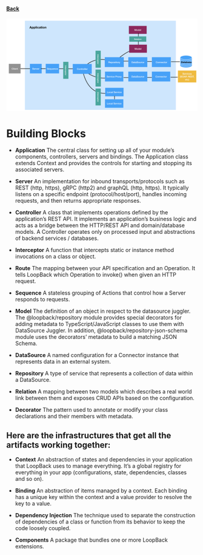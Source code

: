 #### [Back](./README.md)

![image info](./key-concepts-overview-diagram.png)

# Building Blocks

* **Application** The central class for setting up all of your module’s components, controllers, servers and bindings. The Application class extends Context and provides the controls for starting and stopping its associated servers.

* **Server**  An implementation for inbound transports/protocols such as REST (http, https), gRPC (http2) and graphQL (http, https). It typically listens on a specific endpoint (protocol/host/port), handles incoming requests, and then returns appropriate responses.

* **Controller** A class that implements operations defined by the application’s REST API. It implements an application’s business logic and acts as a bridge between the HTTP/REST API and domain/database models. A Controller operates only on processed input and abstractions of backend services / databases.

* **Interceptor** A function that intercepts static or instance method invocations on a class or object.

* **Route** The mapping between your API specification and an Operation. It tells LoopBack which Operation to invoke() when given an HTTP request.

* **Sequence** A stateless grouping of Actions that control how a Server responds to requests.

* **Model** The definition of an object in respect to the datasource juggler. The @loopback/repository module provides special decorators for adding metadata to TypeScript/JavaScript classes to use them with DataSource Juggler. In addition, @loopback/repository-json-schema module uses the decorators’ metadata to build a matching JSON Schema.

* **DataSource** A named configuration for a Connector instance that represents data in an external system.

* **Repository** A type of service that represents a collection of data within a DataSource.

* **Relation** A mapping between two models which describes a real world link between them and exposes CRUD APIs based on the configuration.

* **Decorator** The pattern used to annotate or modify your class declarations and their members with metadata.

## Here are the infrastructures that get all the artifacts working together:

* **Context** An abstraction of states and dependencies in your application that LoopBack uses to manage everything. It’s a global registry for everything in your app (configurations, state, dependencies, classes and so on).

* **Binding** An abstraction of items managed by a context. Each binding has a unique key within the context and a value provider to resolve the key to a value.

* **Dependency Injection** The technique used to separate the construction of dependencies of a class or function from its behavior to keep the code loosely coupled.

* **Components** A package that bundles one or more LoopBack extensions.

